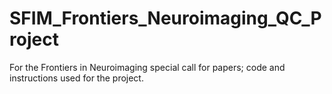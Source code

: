 # SFIM_Frontiers_Neuroimaging_QC_Project
For the Frontiers in Neuroimaging special call for papers; code and instructions used for the project.
